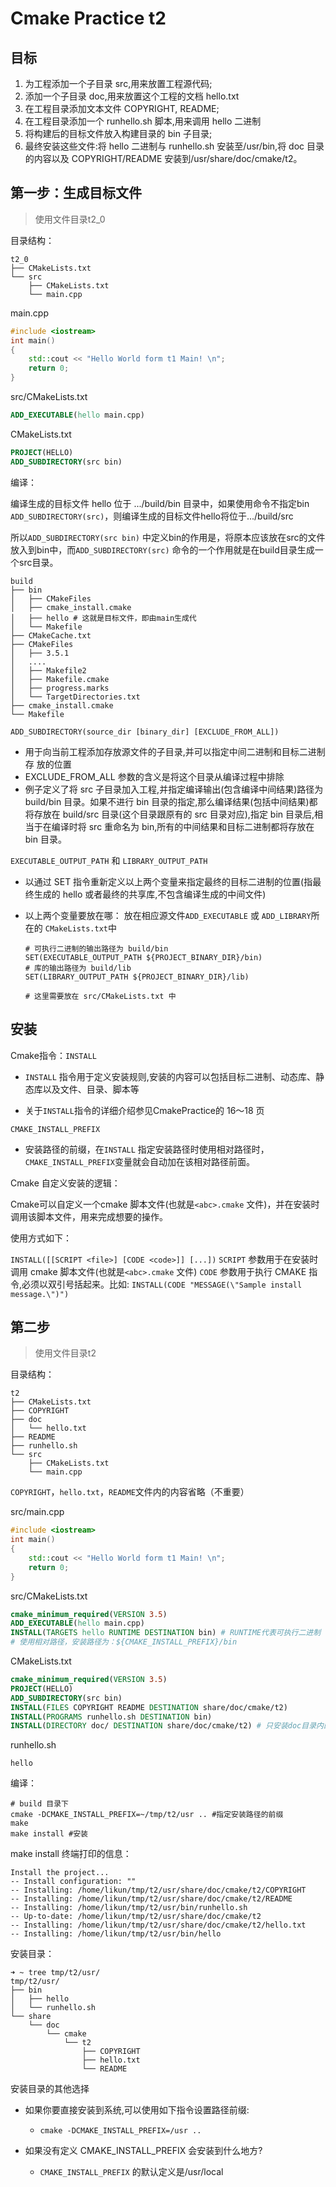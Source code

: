 # Cmake Practice t2

## 目标

1. 为工程添加一个子目录 src,用来放置工程源代码;
2. 添加一个子目录 doc,用来放置这个工程的文档 hello.txt
3. 在工程目录添加文本文件 COPYRIGHT, README;
4. 在工程目录添加一个 runhello.sh 脚本,用来调用 hello 二进制
5. 将构建后的目标文件放入构建目录的 bin 子目录;
6. 最终安装这些文件:将 hello 二进制与 runhello.sh 安装至/usr/bin,将 doc 目录 的内容以及 COPYRIGHT/README 安装到/usr/share/doc/cmake/t2。

## 第一步：生成目标文件

> 使用文件目录t2_0

目录结构：

```
t2_0
├── CMakeLists.txt
└── src
    ├── CMakeLists.txt
    └── main.cpp
```

main.cpp

```cpp
#include <iostream>
int main()
{
    std::cout << "Hello World form t1 Main! \n";
    return 0;
}
```

src/CMakeLists.txt

```cmake
ADD_EXECUTABLE(hello main.cpp)
```

CMakeLists.txt

```cmake
PROJECT(HELLO)
ADD_SUBDIRECTORY(src bin)
```

编译：

编译生成的目标文件 hello 位于 .../build/bin 目录中，如果使用命令不指定bin `ADD_SUBDIRECTORY(src)`，则编译生成的目标文件hello将位于.../build/src

所以`ADD_SUBDIRECTORY(src bin)` 中定义bin的作用是，将原本应该放在src的文件放入到bin中，而`ADD_SUBDIRECTORY(src)` 命令的一个作用就是在build目录生成一个src目录。

```shell
build
├── bin
│   ├── CMakeFiles
│   ├── cmake_install.cmake
│   ├── hello # 这就是目标文件，即由main生成代
│   └── Makefile
├── CMakeCache.txt
├── CMakeFiles
│   ├── 3.5.1
│ 	....
│   ├── Makefile2
│   ├── Makefile.cmake
│   ├── progress.marks
│   └── TargetDirectories.txt
├── cmake_install.cmake
└── Makefile
```



`ADD_SUBDIRECTORY(source_dir [binary_dir] [EXCLUDE_FROM_ALL])`

- 用于向当前工程添加存放源文件的子目录,并可以指定中间二进制和目标二进制存
  放的位置
- EXCLUDE_FROM_ALL 参数的含义是将这个目录从编译过程中排除
- 例子定义了将 src 子目录加入工程,并指定编译输出(包含编译中间结果)路径为build/bin 目录。如果不进行 bin 目录的指定,那么编译结果(包括中间结果)都将存放在 build/src 目录(这个目录跟原有的 src 目录对应),指定 bin 目录后,相当于在编译时将 src 重命名为 bin,所有的中间结果和目标二进制都将存放在 bin 目录。

`EXECUTABLE_OUTPUT_PATH` 和 `LIBRARY_OUTPUT_PATH`

- 以通过 SET 指令重新定义以上两个变量来指定最终的目标二进制的位置(指最终生成的 hello 或者最终的共享库,不包含编译生成的中间文件)

- 以上两个变量要放在哪： 放在相应源文件`ADD_EXECUTABLE` 或 `ADD_LIBRARY`所在的 `CMakeLists.txt`中

  ```shell
  # 可执行二进制的输出路径为 build/bin
  SET(EXECUTABLE_OUTPUT_PATH ${PROJECT_BINARY_DIR}/bin)
  # 库的输出路径为 build/lib
  SET(LIBRARY_OUTPUT_PATH ${PROJECT_BINARY_DIR}/lib)
  
  # 这里需要放在 src/CMakeLists.txt 中
  ```

## 安装

Cmake指令：`INSTALL`

- `INSTALL` 指令用于定义安装规则,安装的内容可以包括目标二进制、动态库、静态库以及文件、目录、脚本等

- 关于`INSTALL`指令的详细介绍参见CmakePractice的 16～18 页

`CMAKE_INSTALL_PREFIX`

- 安装路径的前缀，在`INSTALL` 指定安装路径时使用相对路径时，`CMAKE_INSTALL_PREFIX`变量就会自动加在该相对路径前面。



Cmake 自定义安装的逻辑：

Cmake可以自定义一个cmake 脚本文件(也就是`<abc>.cmake` 文件)，并在安装时调用该脚本文件，用来完成想要的操作。

使用方式如下：

`INSTALL([[SCRIPT <file>] [CODE <code>]] [...])`
`SCRIPT` 参数用于在安装时调用 cmake 脚本文件(也就是`<abc>.cmake` 文件)
`CODE` 参数用于执行 CMAKE 指令,必须以双引号括起来。比如:
`INSTALL(CODE "MESSAGE(\"Sample install message.\")")`



## 第二步

> 使用文件目录t2

目录结构：

```
t2
├── CMakeLists.txt
├── COPYRIGHT
├── doc
│   └── hello.txt
├── README
├── runhello.sh
└── src
    ├── CMakeLists.txt
    └── main.cpp
```

`COPYRIGHT`，`hello.txt`，`README`文件内的内容省略（不重要）

src/main.cpp

```cpp
#include <iostream>
int main()
{
    std::cout << "Hello World form t1 Main! \n";
    return 0;
}
```

src/CMakeLists.txt

```cmake
cmake_minimum_required(VERSION 3.5)
ADD_EXECUTABLE(hello main.cpp)
INSTALL(TARGETS hello RUNTIME DESTINATION bin) # RUNTIME代表可执行二进制
# 使用相对路径，安装路径为：${CMAKE_INSTALL_PREFIX}/bin
```

CMakeLists.txt

```cmake
cmake_minimum_required(VERSION 3.5)
PROJECT(HELLO)
ADD_SUBDIRECTORY(src bin)
INSTALL(FILES COPYRIGHT README DESTINATION share/doc/cmake/t2)
INSTALL(PROGRAMS runhello.sh DESTINATION bin)
INSTALL(DIRECTORY doc/ DESTINATION share/doc/cmake/t2) # 只安装doc目录内的文件，而不是doc目录
```

runhello.sh

```
hello
```

编译：

```shell
# build 目录下
cmake -DCMAKE_INSTALL_PREFIX=~/tmp/t2/usr .. #指定安装路径的前缀
make
make install #安装
```

make install 终端打印的信息：

```
Install the project...
-- Install configuration: ""
-- Installing: /home/likun/tmp/t2/usr/share/doc/cmake/t2/COPYRIGHT
-- Installing: /home/likun/tmp/t2/usr/share/doc/cmake/t2/README
-- Installing: /home/likun/tmp/t2/usr/bin/runhello.sh
-- Up-to-date: /home/likun/tmp/t2/usr/share/doc/cmake/t2
-- Installing: /home/likun/tmp/t2/usr/share/doc/cmake/t2/hello.txt
-- Installing: /home/likun/tmp/t2/usr/bin/hello
```

安装目录：

```
➜ ~ tree tmp/t2/usr/
tmp/t2/usr/
├── bin
│   ├── hello
│   └── runhello.sh
└── share
    └── doc
        └── cmake
            └── t2
                ├── COPYRIGHT
                ├── hello.txt
                └── README
```



安装目录的其他选择

- 如果你要直接安装到系统,可以使用如下指令设置路径前缀:
  - `cmake -DCMAKE_INSTALL_PREFIX=/usr ..`

- 如果没有定义 CMAKE_INSTALL_PREFIX 会安装到什么地方?
  - `CMAKE_INSTALL_PREFIX` 的默认定义是/usr/local